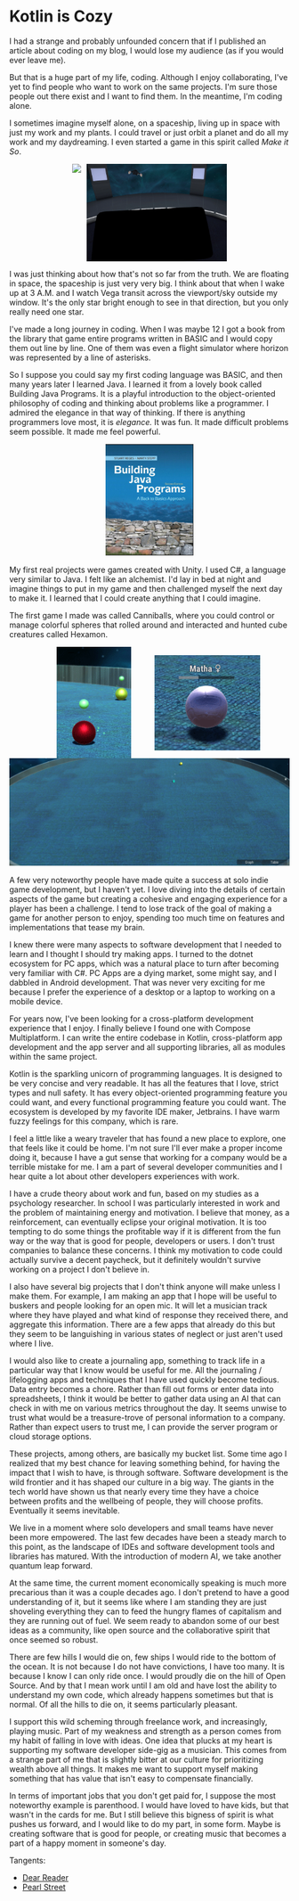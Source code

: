 # Kotlin is Cozy

I had a strange and probably unfounded concern that if I published an article about coding on my blog, I would lose my audience (as if you would ever leave me). 

But that is a huge part of my life, coding. Although I enjoy collaborating, I've yet to find people who want to work on the same projects. I'm sure those people out there exist and I want to find them. In the meantime, I'm coding alone.

I sometimes imagine myself alone, on a spaceship, living up in space with just my work and my plants. I could travel or just orbit a planet and do all my work and my daydreaming. I even started a game in this spirit called *Make it So*. 

<div style="display: flex; align-items: flex-center; width: 100%; max-height: 200px; justify-content: center;">
    <img src="../img/make-it-so-1.gif" style="max-width: 50%; height: auto; margin-right: 10px; object-fit: contain;">
    <img src="../img/make-it-so-2.gif" style="max-width: 50%; height: auto; object-fit: contain;">
</div>

I was just thinking about how that's not so far from the truth. We are floating in space, the spaceship is just very very big. I think about that when I wake up at 3 A.M. and I watch Vega transit across the viewport/sky outside my window. It's the only star bright enough to see in that direction, but you only really need one star. 

I've made a long journey in coding. When I was maybe 12 I got a book from the library that game entire programs written in BASIC and I would copy them out line by line. One of them was even a flight simulator where horizon was represented by a line of asterisks. 

So I suppose you could say my first coding language was BASIC, and then many years later I learned Java. I learned it from a lovely book called Building Java Programs. It is a playful introduction to the object-oriented philosophy of coding and thinking about problems like a programmer. I admired the elegance in that way of thinking. If there is anything programmers love most, it is *elegance.* It was fun. It made difficult problems seem possible. It made me feel powerful.

<center><img height="200" src="../img/building-java-programs.png" /></center>

My first real projects were games created with Unity. I used C#, a language very similar to Java. I felt like an alchemist. I'd lay in bed at night and imagine things to put in my game and then challenged myself the next day to make it. I learned that I could create anything that I could imagine.

The first game I made was called Canniballs, where you could control or manage colorful spheres that rolled around and interacted and hunted cube creatures called Hexamon. 

<div style="display: flex; align-items: flex-center; width: 100%; max-height: 200px; justify-content: center;">
    <img src="../img/canniballs-2.gif" style="max-width: 50%; height: auto; margin-right: 10px; object-fit: contain;">
    <img src="../img/canniballs-3.gif" style="max-width: 50%; height: auto; object-fit: contain;">
</div>

<img src="../img/canniballs-1.gif" />

A few very noteworthy people have made quite a success at solo indie game development, but I haven't yet. I love diving into the details of certain aspects of the game but creating a cohesive and engaging experience for a player has been a challenge. I tend to lose track of the goal of making a game for another person to enjoy, spending too much time on features and implementations that tease my brain.

I knew there were many aspects to software development that I needed to learn and I thought I should try making apps. I turned to the dotnet ecosystem for PC apps, which was a natural place to turn after becoming very familiar with C#. PC Apps are a dying market, some might say, and I dabbled in Android development. That was never very exciting for me because I prefer the experience of a desktop or a laptop to working on a mobile device. 

For years now, I've been looking for a cross-platform development experience that I enjoy. I finally believe I found one with Compose Multiplatform. I can write the entire codebase in Kotlin, cross-platform app development and the app server and all supporting libraries, all as modules within the same project.

Kotlin is the sparkling unicorn of programming languages. It is designed to be very concise and very readable. It has all the features that I love, strict types and null safety. It has every object-oriented programming feature you could want, and every functional programming feature you could want. The ecosystem is developed by my favorite IDE maker, Jetbrains. I have warm fuzzy feelings for this company, which is rare.

I feel a little like a weary traveler that has found a new place to explore, one that feels like it could be home. I'm not sure I'll ever make a proper income doing it, because I have a gut sense that working for a company would be a terrible mistake for me. I am a part of several developer communities and I hear quite a lot about other developers experiences with work. 

I have a crude theory about work and fun, based on my studies as a psychology researcher. In school I was particularly interested in work and the problem of maintaining energy and motivation. I believe that money, as a reinforcement, can eventually eclipse your original motivation. It is too tempting to do some things the profitable way if it is different from the fun way or the way that is good for people, developers or users. I don't trust companies to balance these concerns. I think my motivation to code could actually survive a decent paycheck, but it definitely wouldn't survive working on a project I don't believe in.

I also have several big projects that I don't think anyone will make unless I make them. For example, I am making an app that I hope will be useful to buskers and people looking for an open mic. It will let a musician track where they have played and what kind of response they received there, and aggregate this information. There are a few apps that already do this but they seem to be languishing in various states of neglect or just aren't used where I live. 

I would also like to create a journaling app, something to track life in a particular way that I know would be useful for me. All the journaling / lifelogging apps and techniques that I have used quickly become tedious. Data entry becomes a chore. Rather than fill out forms or enter data into spreadsheets, I think it would be better to gather data using an AI that can check in with me on various metrics throughout the day. It seems unwise to trust what would be a treasure-trove of personal information to a company. Rather than expect users to trust me, I can provide the server program or cloud storage options.

These projects, among others, are basically my bucket list. Some time ago I realized that my best chance for leaving something behind, for having the impact that I wish to have, is through software. Software development is the wild frontier and it has shaped our culture in a big way. The giants in the tech world have shown us that nearly every time they have a choice between profits and the wellbeing of people, they will choose profits. Eventually it seems inevitable.

We live in a moment where solo developers and small teams have never been more empowered. The last few decades have been a steady march to this point, as the landscape of IDEs and software development tools and libraries has matured. With the introduction of modern AI, we take another quantum leap forward. 

At the same time, the current moment economically speaking is much more precarious than it was a couple decades ago. I don't pretend to have a good understanding of it, but it seems like where I am standing they are just shoveling everything they can to feed the hungry flames of capitalism and they are running out of fuel. We seem ready to abandon some of our best ideas as a community, like open source and the collaborative spirit that once seemed so robust.

There are few hills I would die on, few ships I would ride to the bottom of the ocean. It is not because I do not have convictions, I have too many. It is because I know I can only ride once. I would proudly die on the hill of Open Source. And by that I mean work until I am old and have lost the ability to understand my own code, which already happens sometimes but that is normal. Of all the hills to die on, it seems particularly pleasant.

I support this wild scheming through freelance work, and increasingly, playing music. Part of my weakness and strength as a person comes from my habit of falling in love with ideas. One idea that plucks at my heart is supporting my software developer side-gig as a musician. This comes from a strange part of me that is slightly bitter at our culture for prioritizing wealth above all things. It makes me want to support myself making something that has value that isn't easy to compensate financially. 

In terms of important jobs that you don't get paid for, I suppose the most noteworthy example is parenthood. I would have loved to have kids, but that wasn't in the cards for me. But I still believe this bigness of spirit is what pushes us forward, and I would like to do my part, in some form. Maybe is creating software that is good for people, or creating music that becomes a part of a happy moment in someone's day.

Tangents:

* [Dear Reader](dear-reader.md)
* [Pearl Street](pearl-street.md)